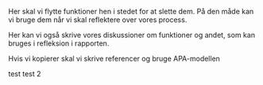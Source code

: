 Her skal vi flytte funktioner hen i stedet for at slette dem.
På den måde kan vi bruge dem når vi skal reflektere over vores process.

Her kan vi også skrive vores diskussioner om funktioner og andet, som kan bruges i refleksion i rapporten.

Hvis vi kopierer skal vi skrive referencer og bruge APA-modellen

test
test 2